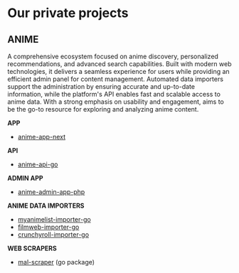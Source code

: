 # Our private projects

## ANIME 

A comprehensive ecosystem focused on anime discovery, personalized recommendations, and advanced search capabilities. Built with modern web technologies, it delivers a seamless experience for users while providing an efficient admin panel for content management. Automated data importers support the administration by ensuring accurate and up-to-date information, while the platform's API enables fast and scalable access to anime data. With a strong emphasis on usability and engagement, aims to be the go-to resource for exploring and analyzing anime content.

**APP**
- [anime-app-next](https://github.com/necodeo/anime-app-next)

**API**
- [anime-api-go](https://github.com/necodeo/anime-api-go)

**ADMIN APP**
- [anime-admin-app-php](https://github.com/necodeo/anime-admin-app-php)

**ANIME DATA IMPORTERS**
- [myanimelist-importer-go](https://github.com/necodeo/myanimelist-importer-go)
- [filmweb-importer-go](https://github.com/necodeo/filmweb-importer-go)
- [crunchyroll-importer-go](https://github.com/necodeo/crunchyroll-importer-go)

**WEB SCRAPERS**
- [mal-scraper](https://github.com/necodeo/mal-scraper) (go package)
